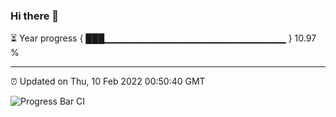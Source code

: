 ### Hi there 👋

⏳ Year progress { ███▁▁▁▁▁▁▁▁▁▁▁▁▁▁▁▁▁▁▁▁▁▁▁▁▁▁▁ } 10.97 %

---

⏰ Updated on Thu, 10 Feb 2022 00:50:40 GMT

![Progress Bar CI](https://github.com/liununu/liununu/workflows/Progress%20Bar%20CI/badge.svg)
